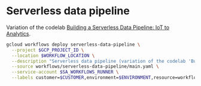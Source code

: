 # Serverless data pipeline

Variation of the codelab [Building a Serverless Data Pipeline: IoT to Analytics](https://codelabs.developers.google.com/codelabs/iot-data-pipeline).

```sh
gcloud workflows deploy serverless-data-pipeline \
  --project $GCP_PROJECT_ID \
  --location $WORKFLOW_LOCATION \
  --description "Serverless data pipeline (variation of the codelab 'Building a Serverless Data Pipeline: IoT to Analytics')" \
  --source workflows/serverless-data-pipeline/main.yaml \
  --service-account $SA_WORKFLOWS_RUNNER \
  --labels customer=$CUSTOMER,environment=$ENVIRONMENT,resource=workflow
```